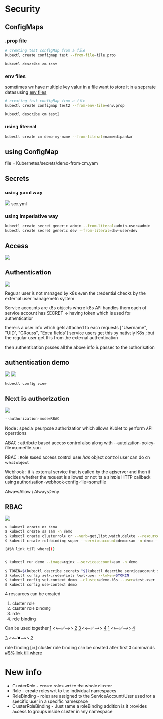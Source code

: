 # Security

## ConfigMaps

### .prop file
```bash
# creating test configMap from a file
kubectl create configmap test --from-file=file.prop

kubectl describe cm test
```

### env files
sometimes we have multiple key value in a file want to store it in a seperate datas
using [env files]()

```bash
# creating test configMap from a file
kubectl create configmap test2 --from-env-file=env.prop

kubectl describe cm test2
```

### using liternal
```bash
kubectl create cm demo-my-name --from-literal=name=dipankar
```

## using ConfigMap

file = Kubernetes/secrets/demo-from-cm.yaml

## Secrets

### using yaml way
![](./01.png)
sec.yml

### using imperiative way
```bash
kubectl create secret generic admin --from-literal=admin-user=admin
kubectl create secret generic dev --from-literal=dev-user=dev
```

## Access
![](./02.png)

## Authentication

![](./03.png)

Regular user is not managed by k8s even the credential checks by the external user managemetn system

Service accounts are k8s objects where k8s API handles them
each of service account has SECRET -> having token which is used for authentication

there is a user info which gets attached to each requests
["Username", "UID", "GRoups", "Extra fields"] service users get this by natively K8s ; but the regular user get this from the external authentication


then authentication passes all the above info is passed to the authorisation


## authentication demo
![](./0.png)
![](./04.png)
```bash
kubectl config view
```


## Next is authorization
![](./05.png)

```bash
--authorization-mode=RBAC
```
Node : special peurpose authorization which allows Kublet to perform API operations

ABAC : attribute based access control
also along with --autoization-policy-file=somefile.json

RBAC : `R`ole `B`ased `A`ccess `C`ontrol
user *has* object control
user can do on what object

Webhook : it is external service that is called by the apiserver and then it decides whether the request is allowed or not
its a simple HTTP callback
using authorization-webhook-config-file=somefile

AlwaysAllow / AlwaysDeny

## RBAC
![](./06.png)

```bash
$ kubectl create ns demo 
$ kubectl create sa sam -n demo
$ kubectl create clusterrole cr --verb=get,list,watch,delete --resource=secrets,pods,deployments
$ kubectl create rolebinding super --serviceaccount=demo:sam -n demo --clusterrole=cr

[#$% link till where]()


$ kubectl run demo --image=nginx --serviceaccount=sam -n demo

$ TOKEN=$(kubectl describe secrets "$(kubectl describe serviceaccount sam -n demo| grep -i Tokens | awk '{print $2}')" -n demo | grep token: | awk '{print $2}')
$ kubectl config set-credentials test-user --token=$TOKEN
$ kubectl config set-context demo --cluster=demo-k8s --user=test-user
$ kubectl config use-context demo
```
4 resources can be created
1. cluster role
2. cluster role binding
3. role
4. role binding

Can be used together
[1]() <<--✅-->> [2]()
[3]() <<--✅-->> [4]()
[1]() <<--✅-->> [4]()

[3]() <<--❌-->> [2]()

role binding [or] cluster role binding can be created after first 3 commands
[#$% link till where]()

# New info
* ClusterRole - create roles wrt to the whole cluster
* Role - create roles wrt to the individual namespaces
* RoleBinding - roles are assigned to the ServiceAccount/User used for a specific user in a specific namespace
* ClusterRoleBinding - Just same a roleBinding addition is it provides access to groups inside cluster in any namespace